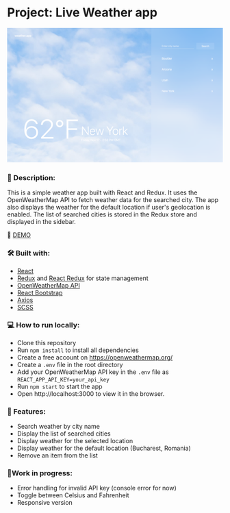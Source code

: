 # Project: Live Weather app

![Weather app preview](./weather-app-preview.png)

### 📖 Description:
This is a simple weather app built with React and Redux. It uses the OpenWeatherMap API to fetch weather data for the searched city. The app also displays the weather for the default location if user's geolocation is enabled. The list of searched cities is stored in the Redux store and displayed in the sidebar.

👋 [DEMO](https://react-weather-app-evengenes-projects.vercel.app/)

### 🛠️ Built with:
- [React](https://reactjs.org/)
- [Redux](https://redux.js.org/) and [React Redux](https://react-redux.js.org/) for state management
- [OpenWeatherMap API](https://openweathermap.org/)
- [React Bootstrap](https://react-bootstrap.github.io/)
- [Axios](https://axios-http.com/)
- [SCSS](https://sass-lang.com/)

### 💻 How to run locally:
- Clone this repository
- Run `npm install` to install all dependencies
- Create a free account on https://openweathermap.org/
- Create a `.env` file in the root directory
- Add your OpenWeatherMap API key in the `.env` file as `REACT_APP_API_KEY=your_api_key`
- Run `npm start` to start the app
- Open http://localhost:3000 to view it in the browser.

###  🎉 Features:
- Search weather by city name
- Display the list of searched cities
- Display weather for the selected location
- Display weather for the default location (Bucharest, Romania)
- Remove an item from the list

### 💪Work in progress:

- Error handling for invalid API key (console error for now)
- Toggle between Celsius and Fahrenheit
- Responsive version


